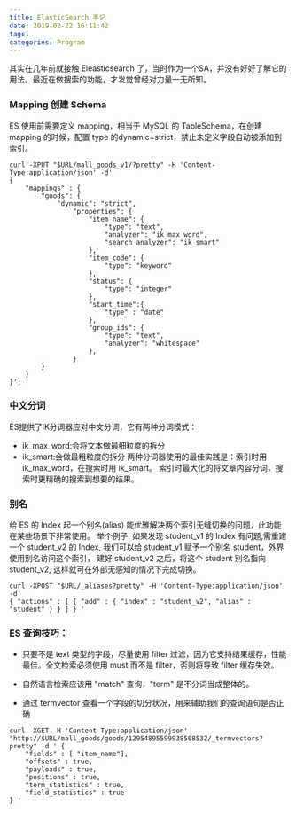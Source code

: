 ```yaml
---
title: ElasticSearch 手记
date: 2019-02-22 16:11:42
tags:
categories: Program
---
```


其实在几年前就接触 Eleasticsearch 了，当时作为一个SA，并没有好好了解它的用法。最近在做搜索的功能，才发觉曾经对力量一无所知。

### Mapping 创建 Schema
ES 使用前需要定义 mapping，相当于 MySQL 的 TableSchema，在创建 mapping 的时候，配置 type 的dynamic=strict，禁止未定义字段自动被添加到索引。

```
curl -XPUT "$URL/mall_goods_v1/?pretty" -H 'Content-Type:application/json' -d'
{
    "mappings" : {
        "goods": {
            "dynamic": "strict",
                "properties": {
                    "item_name": {
                        "type": "text",
                        "analyzer": "ik_max_word",
                        "search_analyzer": "ik_smart"
                    },
                    "item_code": {
                        "type": "keyword"
                    },
                    "status": {
                        "type": "integer"
                    }, 
                    "start_time":{
                        "type" : "date"
                    }, 
                    "group_ids": {
                        "type": "text",
                        "analyzer": "whitespace"
                    },
                }
        }
    }
}';
```
### 中文分词

ES提供了IK分词器应对中文分词，它有两种分词模式：
* ik_max_word:会将文本做最细粒度的拆分
* ik_smart:会做最粗粒度的拆分
两种分词器使用的最佳实践是：索引时用ik_max_word，在搜索时用 ik_smart。
索引时最大化的将文章内容分词，搜索时更精确的搜索到想要的结果。


### 别名

给 ES 的 Index 起一个别名(alias) 能优雅解决两个索引无缝切换的问题，此功能在某些场景下非常使用。
举个例子:
如果发现 student_v1 的 Index 有问题,需重建一个 student_v2 的 Index, 我们可以给 student_v1 赋予一个别名 student，外界使用别名访问这个索引， 建好 student_v2 之后，将这个 student 别名指向 student_v2, 这样就可在外部无感知的情况下完成切换。

```
curl -XPOST "$URL/_aliases?pretty" -H 'Content-Type:application/json'  -d' 
{ "actions" : [ { "add" : { "index" : "student_v2", "alias" : "student" } } ] } '

```


### ES 查询技巧：

* 只要不是 text 类型的字段，尽量使用 filter 过滤，因为它支持结果缓存，性能最佳。全文检索必须使用 must 而不是 filter，否则将导致 filter 缓存失效。

* 自然语言检索应该用 "match" 查询，"term" 是不分词当成整体的。

* 通过 termvector 查看一个字段的切分状况，用来辅助我们的查询语句是否正确

```
curl -XGET -H 'Content-Type:application/json' "http://$URL/mall_goods/goods/12954895599938508532/_termvectors?pretty" -d ' {
    "fields" : [ "item_name"],
    "offsets" : true,
    "payloads" : true,
    "positions" : true,
    "term_statistics" : true,
    "field_statistics" : true
} '
```

